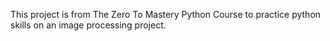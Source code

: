 This project is from The Zero To Mastery Python Course to practice python skills on an image processing project.

